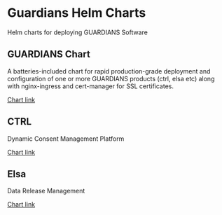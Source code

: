 # Guardians Helm Charts

Helm charts for deploying GUARDIANS Software

## GUARDIANS Chart

A batteries-included chart for rapid production-grade deployment and configuration of one or more GUARDIANS products (ctrl, elsa etc) along with nginx-ingress and cert-manager for SSL certificates.

[Chart link](./guardians)

## CTRL

Dynamic Consent Management Platform

[Chart link](https://github.com/Garvan-Data-Science-Platform/ctrl/tree/main/.helm/ctrl)

## Elsa

Data Release Management

[Chart link](./elsa)
